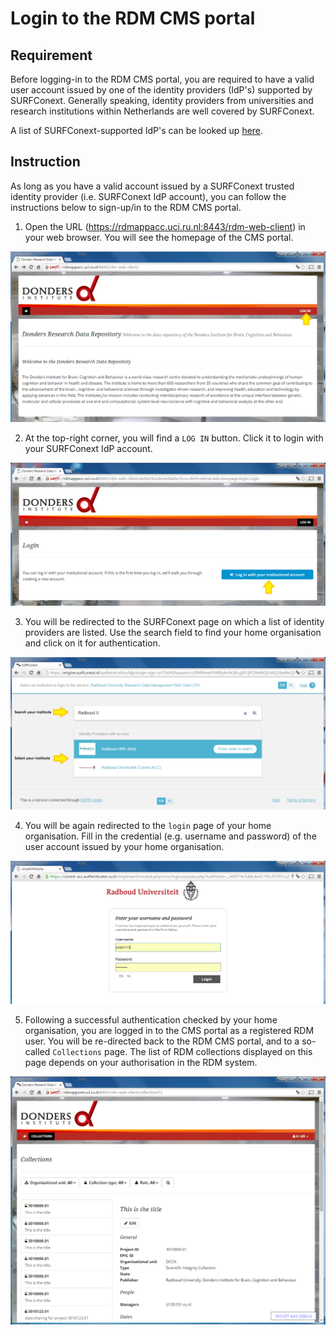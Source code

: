 # Login to the RDM CMS portal

## Requirement

Before logging-in to the RDM CMS portal, you are required to have a valid user account issued by one of the identity providers (IdP's) supported by SURFConext.  Generally speaking, identity providers from universities and research institutions within Netherlands are well covered by SURFConext. 

A list of SURFConext-supported IdP's can be looked up [here](https://www.surf.nl/over-surf/werkmaatschappijen/surfnet/over-surfnet/aansluiten-op-surfnet/aangesloten-instellingen/index.html). 

## Instruction

As long as you have a valid account issued by a SURFConext trusted identity provider (i.e. SURFConext IdP account), you can follow the instructions below to sign-up/in to the RDM CMS portal.

1. Open the URL (https://rdmappacc.uci.ru.nl:8443/rdm-web-client) in your web browser.  You will see the homepage of the CMS portal.

  ![](screenshots/cms_homepage.png)

2. At the top-right corner, you will find a `LOG IN` button.  Click it to login with your SURFConext IdP account.

  ![](screenshots/cms_login.png)

3. You will be redirected to the SURFConext page on which a list of identity providers are listed.  Use the search field to find your home organisation and click on it for authentication. 

  ![](screenshots/cms_signup_surfconext.png)

4. You will be again redirected to the `login` page of your home organisation.  Fill in the credential (e.g. username and password) of the user account issued by your home organisation.

  ![](screenshots/cms_RU_login.png)

5. Following a successful authentication checked by your home organisation, you are logged in to the CMS portal as a registered RDM user. You will be re-directed back to the RDM CMS portal, and to a so-called `Collections` page. The list of RDM collections displayed on this page depends on your authorisation in the RDM system.

  ![](screenshots/cms_collections.png)

